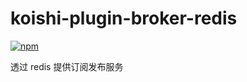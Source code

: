# koishi-plugin-broker-redis

[![npm](https://img.shields.io/npm/v/koishi-plugin-broker-redis?style=flat-square)](https://www.npmjs.com/package/koishi-plugin-broker-redis)

透过 redis 提供订阅发布服务
